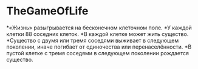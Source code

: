 # TheGameOfLife
*«Жизнь» разыгрывается на бесконечном клеточном поле.
*У каждой клетки ﻿88﻿ соседних клеток.
*В каждой клетке может жить существо.
*Существо с двумя или тремя соседями выживает в следующем поколении, иначе погибает от одиночества или перенаселённости.
*В пустой клетке с тремя соседями в следующем поколении рождается существо.
